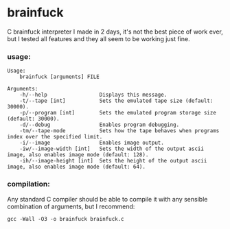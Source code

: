 # brainfuck
C brainfuck interpreter I made in 2 days, it's not the best piece of work ever, but I tested all features and they all seem to be working just fine.

### usage:
```
Usage: 
    brainfuck [arguments] FILE
    
Arguments:
    -h/--help                 Displays this message.
    -t/--tape [int]           Sets the emulated tape size (default: 30000).
    -p/--program [int]        Sets the emulated program storage size (default: 30000).
    -d/--debug                Enables program debugging.
    -tm/--tape-mode           Sets how the tape behaves when programs index over the specified limit.
    -i/--image                Enables image output.
    -iw/--image-width [int]   Sets the width of the output ascii image, also enables image mode (default: 128).
    -ih/--image-height [int]  Sets the height of the output ascii image, also enables image mode (default: 64).
```
### compilation:
Any standard C compiler should be able to compile it with any sensible combination of arguments, but I recommend:
```
gcc -Wall -O3 -o brainfuck brainfuck.c
```
